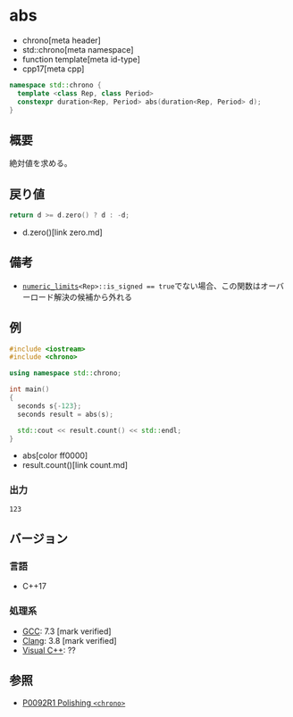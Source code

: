 # abs
* chrono[meta header]
* std::chrono[meta namespace]
* function template[meta id-type]
* cpp17[meta cpp]

```cpp
namespace std::chrono {
  template <class Rep, class Period>
  constexpr duration<Rep, Period> abs(duration<Rep, Period> d);
}
```

## 概要
絶対値を求める。


## 戻り値
```cpp
return d >= d.zero() ? d : -d;
```
* d.zero()[link zero.md]


## 備考
- [`numeric_limits`](/reference/limits/numeric_limits.md)`<Rep>::is_signed == true`でない場合、この関数はオーバーロード解決の候補から外れる


## 例
```cpp example
#include <iostream>
#include <chrono>

using namespace std::chrono;

int main()
{
  seconds s{-123};
  seconds result = abs(s);

  std::cout << result.count() << std::endl;
}
```
* abs[color ff0000]
* result.count()[link count.md]

### 出力
```
123
```

## バージョン
### 言語
- C++17

### 処理系
- [GCC](/implementation.md#gcc): 7.3 [mark verified]
- [Clang](/implementation.md#clang): 3.8 [mark verified]
- [Visual C++](/implementation.md#visual_cpp): ??


## 参照
- [P0092R1 Polishing `<chrono>`](http://www.open-std.org/jtc1/sc22/wg21/docs/papers/2015/p0092r1.html)
